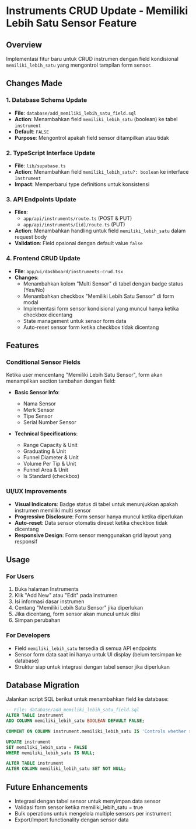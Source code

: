 # Instruments CRUD Update - Memiliki Lebih Satu Sensor Feature

## Overview
Implementasi fitur baru untuk CRUD instrumen dengan field kondisional `memiliki_lebih_satu` yang mengontrol tampilan form sensor.

## Changes Made

### 1. Database Schema Update
- **File**: `database/add_memiliki_lebih_satu_field.sql`
- **Action**: Menambahkan field `memiliki_lebih_satu` (boolean) ke tabel `instrument`
- **Default**: `FALSE`
- **Purpose**: Mengontrol apakah field sensor ditampilkan atau tidak

### 2. TypeScript Interface Update
- **File**: `lib/supabase.ts`
- **Action**: Menambahkan field `memiliki_lebih_satu?: boolean` ke interface `Instrument`
- **Impact**: Memperbarui type definitions untuk konsistensi

### 3. API Endpoints Update
- **Files**: 
  - `app/api/instruments/route.ts` (POST & PUT)
  - `app/api/instruments/[id]/route.ts` (PUT)
- **Action**: Menambahkan handling untuk field `memiliki_lebih_satu` dalam request body
- **Validation**: Field opsional dengan default value `false`

### 4. Frontend CRUD Update
- **File**: `app/ui/dashboard/instruments-crud.tsx`
- **Changes**:
  - Menambahkan kolom "Multi Sensor" di tabel dengan badge status (Yes/No)
  - Menambahkan checkbox "Memiliki Lebih Satu Sensor" di form modal
  - Implementasi form sensor kondisional yang muncul hanya ketika checkbox dicentang
  - State management untuk sensor form data
  - Auto-reset sensor form ketika checkbox tidak dicentang

## Features

### Conditional Sensor Fields
Ketika user mencentang "Memiliki Lebih Satu Sensor", form akan menampilkan section tambahan dengan field:

- **Basic Sensor Info**:
  - Nama Sensor
  - Merk Sensor  
  - Tipe Sensor
  - Serial Number Sensor

- **Technical Specifications**:
  - Range Capacity & Unit
  - Graduating & Unit
  - Funnel Diameter & Unit
  - Volume Per Tip & Unit
  - Funnel Area & Unit
  - Is Standard (checkbox)

### UI/UX Improvements
- **Visual Indicators**: Badge status di tabel untuk menunjukkan apakah instrumen memiliki multi sensor
- **Progressive Disclosure**: Form sensor hanya muncul ketika diperlukan
- **Auto-reset**: Data sensor otomatis direset ketika checkbox tidak dicentang
- **Responsive Design**: Form sensor menggunakan grid layout yang responsif

## Usage

### For Users
1. Buka halaman Instruments
2. Klik "Add New" atau "Edit" pada instrumen
3. Isi informasi dasar instrumen
4. Centang "Memiliki Lebih Satu Sensor" jika diperlukan
5. Jika dicentang, form sensor akan muncul untuk diisi
6. Simpan perubahan

### For Developers
- Field `memiliki_lebih_satu` tersedia di semua API endpoints
- Sensor form data saat ini hanya untuk UI display (belum tersimpan ke database)
- Struktur siap untuk integrasi dengan tabel sensor jika diperlukan

## Database Migration
Jalankan script SQL berikut untuk menambahkan field ke database:

```sql
-- File: database/add_memiliki_lebih_satu_field.sql
ALTER TABLE instrument 
ADD COLUMN memiliki_lebih_satu BOOLEAN DEFAULT FALSE;

COMMENT ON COLUMN instrument.memiliki_lebih_satu IS 'Controls whether sensor fields are active/shown. When true, sensor fields become visible.';

UPDATE instrument 
SET memiliki_lebih_satu = FALSE 
WHERE memiliki_lebih_satu IS NULL;

ALTER TABLE instrument 
ALTER COLUMN memiliki_lebih_satu SET NOT NULL;
```

## Future Enhancements
- Integrasi dengan tabel sensor untuk menyimpan data sensor
- Validasi form sensor ketika memiliki_lebih_satu = true
- Bulk operations untuk mengelola multiple sensors per instrument
- Export/Import functionality dengan sensor data



